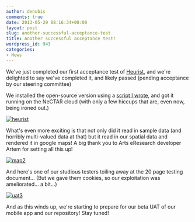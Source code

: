 ```yaml
---
author: denubis
comments: true
date: 2013-05-29 08:16:34+00:00
layout: post
slug: another-successful-acceptance-test
title: Another successful acceptance test!
wordpress_id: 943
categories:
- News
---
```


We've just completed our first acceptance test of [Heurist](https://code.google.com/p/heurist/), and we're delighted to say we've completed it, and likely passed (pending acceptance by our steering committee)

We installed the open-source version using a [script I wrote](http://www.fedarch.org/test/installHeurist.sh), and got it running on the NeCTAR cloud (with only a few hiccups that are, even now, being ironed out.)

[![heurist](http://www.fedarch.org/wordpress/wp-content/uploads//2013/05/heurist-1024x473.png)](wp-content/uploads//2013/05/heurist.png)

What's even more exciting is that not only did it read in sample data (and horribly multi-valued data at that) but it read in our spatial data and rendered it in google maps! A big thank you to Arts eResearch developer Artem for setting all this up!

[![map2](http://www.fedarch.org/wordpress/wp-content/uploads//2013/05/map2-1024x466.png)](wp-content/uploads//2013/05/map2.png)

And here's one of our studious testers toiling away at the 20 page testing document... (But we gave them cookies, so our exploitation was ameliorated... a bit...)

[![uat3](http://www.fedarch.org/wordpress/wp-content/uploads//2013/05/uat3-974x1024.jpeg)](wp-content/uploads//2013/05/uat3.jpeg)

And as this winds up, we're starting to prepare for our beta UAT of our mobile app and our repository! Stay tuned!
